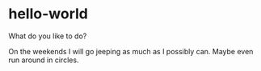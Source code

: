 # hello-world

What do you like to do?

On the weekends I will go jeeping as much as I possibly can. Maybe even run around in circles. 
